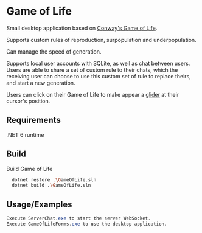
# Game of Life

Small desktop application based on [Conway's Game of Life](https://en.wikipedia.org/wiki/Conway%27s_Game_of_Life).

Supports custom rules of reproduction, surpopulation and underpopulation.

Can manage the speed of generation.

Supports local user accounts with SQLite, as well as chat between users.
Users are able to share a set of custom rule to their chats, which the receiving user can choose to use this custom set of rule to replace theirs, and start a new generation.

Users can click on their Game of Life to make appear a [glider](https://en.wikipedia.org/wiki/Glider_(Conway%27s_Game_of_Life)) at their cursor's position.
## Requirements

.NET 6 runtime



## Build

Build Game of Life 

```bash
  dotnet restore .\GameOfLife.sln
  dotnet build .\GameOfLife.sln
```
    
## Usage/Examples


```cs
Execute ServerChat.exe to start the server WebSocket.
Execute GameOfLifeForms.exe to use the desktop application.
```

